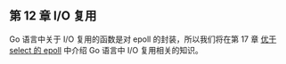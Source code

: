 ## 第 12 章 I/O 复用

Go 语言中关于 I/O 复用的函数是对 epoll 的封装，所以我们将在第 17 章 [优于 select 的 epoll](../../ch17/go/README.md) 中介绍 Go 语言中 I/O 复用相关的知识。